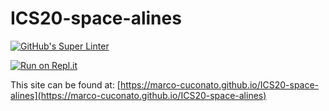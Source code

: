 # ICS20-space-alines

[![GitHub's Super Linter](https://github.com/marco-cuconato/ICS20-space-alines/workflows/GitHub's%20Super%20Linter/badge.svg)](https://github.com/marco-cuconato/ICS20-space-alines/actions)



[![Run on Repl.it](https://repl.it/badge/github/marco-cuconato/ICS20-space-alines)](https://repl.it/github/marco-cuconato/ICS20-space-alines)

This site can be found at: [https://marco-cuconato.github.io/ICS20-space-alines](https://marco-cuconato.github.io/ICS20-space-alines)
